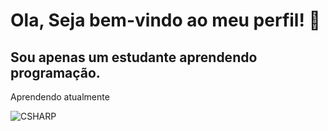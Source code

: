 # Ola, Seja bem-vindo ao meu perfil! 👋
## Sou apenas um estudante aprendendo programação.

Aprendendo atualmente 

![CSHARP](https://img.shields.io/badge/C%23-239120?style=for-the-badge&logo=csharp&logoColor=white)

